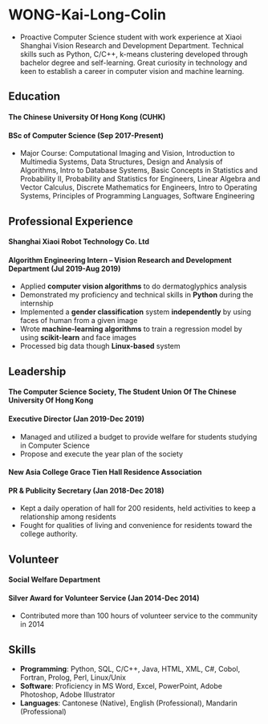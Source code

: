 # WONG-Kai-Long-Colin
* Proactive Computer Science student with work experience at Xiaoi Shanghai Vision Research and Development Department.
Technical skills such as Python, C/C++, k-means clustering developed through bachelor degree and self-learning. Great
curiosity in technology and keen to establish a career in computer vision and machine learning.
## Education
#### The Chinese University Of Hong Kong (CUHK) 
#### BSc of Computer Science (Sep 2017-Present)
* Major Course: Computational Imaging and Vision, Introduction to Multimedia Systems, Data Structures, Design and Analysis of Algorithms, Intro to Database Systems, Basic Concepts in Statistics and Probability II, Probability and Statistics for Engineers, Linear Algebra and Vector Calculus, Discrete Mathematics for Engineers, Intro to Operating Systems, Principles of Programming Languages, Software Engineering
## Professional Experience
#### Shanghai Xiaoi Robot Technology Co. Ltd 
#### Algorithm Engineering Intern – Vision Research and Development Department (Jul 2019-Aug 2019)
* Applied **computer vision algorithms** to do dermatoglyphics analysis
* Demonstrated my proficiency and technical skills in **Python** during the internship
* Implemented a **gender classification** system **independently** by using faces of human from a given image
* Wrote **machine-learning algorithms** to train a regression model by using **scikit-learn** and face images
* Processed big data though **Linux-based** system
## Leadership
#### The Computer Science Society, The Student Union Of The Chinese University Of Hong Kong
#### Executive Director (Jan 2019-Dec 2019)
* Managed and utilized a budget to provide welfare for students studying in Computer Science
* Propose and execute the year plan of the society
#### New Asia College Grace Tien Hall Residence Association
#### PR & Publicity Secretary (Jan 2018-Dec 2018)
* Kept a daily operation of hall for 200 residents, held activities to keep a relationship among residents
* Fought for qualities of living and convenience for residents toward the college authority.
## Volunteer
#### Social Welfare Department
#### Silver Award for Volunteer Service (Jan 2014-Dec 2014)
* Contributed more than 100 hours of volunteer service to the community in 2014
## Skills
*  **Programming**: Python, SQL, C/C++, Java, HTML, XML, C#, Cobol, Fortran, Prolog, Perl, Linux/Unix 
*  **Software**:    Proficiency in MS Word, Excel, PowerPoint, Adobe Photoshop, Adobe Illustrator
*  **Languages**:   Cantonese (Native), English (Professional), Mandarin (Professional)

